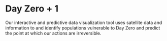 # Day Zero + 1
Our interactive and predictive data visualization tool uses satellite data and information to and identify populations vulnerable to Day Zero and predict the point at which our actions are irreversible.
